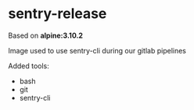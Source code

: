 # sentry-release

Based on **alpine:3.10.2**

Image used to use sentry-cli during our gitlab pipelines

Added tools:

- bash
- git
- sentry-cli
